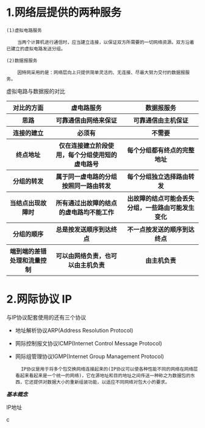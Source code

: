 # 1.网络层提供的两种服务

    (1)虚拟电路服务
    
        当两个计算机进行通信时，应当建立连接，以保证双方所需要的一切网络资源。双方沿着已建立的虚拟电路发送分组。

    (2)数据报服务
    
        因特网采用的是：网络层向上只提供简单灵活的、无连接、尽最大努力交付的数据报服务。
        
 虚拟电路与数据报的对比
 
 <table>
    <tr>
        <th>对比的方面</th>
        <th>虚电路服务</th>
        <th>数据报服务</th>
    </tr>
     <tr>
        <th>思路</th>
        <th>可靠通信由网络来保证</th>
        <th>可靠通信由主机保证</th>
    </tr>
     <tr>
        <th>连接的建立</th>
        <th>必须有</th>
        <th>不需要</th>
    </tr>
     <tr>
        <th>终点地址</th>
        <th>仅在连接建立阶段使用，每个分组使用短的虚电路号</th>
        <th>每个分组都有终点的完整地址</th>
    </tr>
     <tr>
        <th>分组的转发</th>
        <th>属于同一虚电路的分组按照同一路由转发</th>
        <th>每个分组独立选择路由转发</th>
    </tr>
     <tr>
        <th>当结点出现故障时</th>
        <th>所有通过出故障的结点的虚电路均不能工作</th>
        <th>出故障的结点可能会丢失分组，一些路由可能发生变化</th>
    </tr>
      <tr>
        <th>分组的顺序</th>
        <th>总是按发送顺序到达终点</th>
        <th>不一点按发送的顺序到达终点</th>
    </tr>
      <tr>
        <th>端到端的差错处理和流量控制</th>
        <th>可以由网络负责，也可以由主机负责</th>
        <th>由主机负责</th>
    </tr>
 </table>
        
# 2.网际协议 IP

与IP协议配套使用的还有三个协议

- 地址解析协议ARP(Address Resolution Protocol)

- 网际控制报文协议ICMP(Internet Control Message Protocol)

- 网际组管理协议IGMP(Internet Group Management Protocol)

        IP协议是用于将多个包交换网络连接起来的(IP协议可以使各种性能不同的网络在网络层看起来看起来是一个统一的网络)，它在源地址和目的地址之间传送一种称之为数据包的东西，它还提供对数据大小的重新组装功能，以适应不同网络对包大小的要求。
        
***基本概念***

IP地址



c



